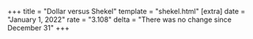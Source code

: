 +++
title = "Dollar versus Shekel"
template = "shekel.html"
[extra]
date = "January  1, 2022"
rate = "3.108"
delta = "There was no change since December 31"
+++
